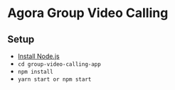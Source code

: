 # Agora Group Video Calling

## Setup

- [Install Node.js](https://nodejs.org/en/)
- `cd group-video-calling-app`
- `npm install`
- `yarn start or npm start`

